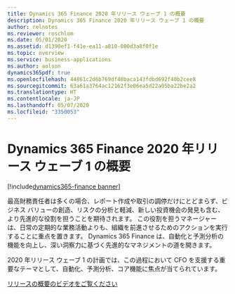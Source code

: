 ```yaml
---
title: Dynamics 365 Finance 2020 年リリース ウェーブ 1 の概要
description: Dynamics 365 Finance 2020 年リリース ウェーブ 1 の概要
author: relnotes
ms.reviewer: roschlom
ms.date: 05/01/2020
ms.assetid: d1390ef1-f41e-ea11-a810-000d3a8f0f1e
ms.topic: overview
ms.service: business-applications
ms.author: aolson
dynamics365pdf: true
ms.openlocfilehash: 44861c2d6b769df40baca143fdbd692f40b2cee8
ms.sourcegitcommit: 63a61a3764ac12162f3e06ea5d22a05ba22be2a2
ms.translationtype: HT
ms.contentlocale: ja-JP
ms.lasthandoff: 05/07/2020
ms.locfileid: "3350053"
---
```

# <a name="overview-of-dynamics-365-finance-2020-release-wave-1"></a>Dynamics 365 Finance 2020 年リリース ウェーブ 1 の概要
[!include[dynamics365-finance banner](../includes/dynamics365-finance.md)]

<!--overview start-->
最高財務責任者は多くの場合、レポート作成や取引の調停だけにとどまらず、ビジネス バリューの創造、リスクの分析と軽減、新しい投資機会の発見も含む、より先進的な役割を担うことを期待されます。 この役割を担うマネージャーは、日常の定期的な業務活動よりも、組織を前進させるためのアクションを実行することに重点を置きます。 Dynamics 365 Finance は、自動化と予測分析の機能を向上し、深い洞察力に基づく先進的なマネジメントの道を開きます。 

2020 年リリース ウェーブ 1 の計画では、この過程において CFO を支援する重要なテーマとして、自動化、予測分析、コア機能に焦点が当てられています。

[リリースの概要のビデオをご覧ください](https://aka.ms/Overview/2020RW1/Finance)
<!--overview end-->
